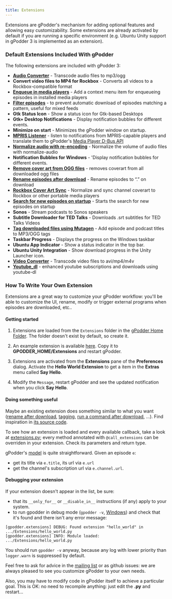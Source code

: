 ```yaml
---
title: Extensions
---
```


Extensions are gPodder's mechanism for adding optional features and allowing easy customizability. Some extensions are already activated by default if you are running a specific environment (e.g. Ubuntu Unity support in gPodder 3 is implemented as an extension).


### Default Extensions Included With gPodder

The following extensions are included with gPodder 3:

-   [**Audio Converter**] - Transcode audio files to mp3/ogg
-   **Convert video files to MP4 for Rockbox** - Converts all videos to a Rockbox-compatible format
-   [**Enqueue in media players**] - Add a context menu item for enqueueing episodes in installed media players
-   [**Filter episodes**] - to prevent automatic download of episodes matching a pattern, useful for mixed feeds
-   **Gtk Status Icon** - Show a status icon for Gtk-based Desktops
-   **Gtk+ Desktop Notifications** - Display notification bubbles for different events.
-   **Minimize on start** - Minimizes the gPodder window on startup.
-   [**MPRIS Listener**] - listen to notifications from MPRIS-capable players and translate them to gPodder's [Media Player D-Bus API]
-   [**Normalize audio with re-encoding**] - Normalize the volume of audio files with normalize-audio
-   **Notification Bubbles for Windows** - 'Display notification bubbles for different events.
-   [**Remove cover art from OGG files**] - removes coverart from all downloaded ogg files
-   [**Rename episodes after download**] - Rename episodes to “<Episode Title>.<ext>” on download
-   [**Rockbox Cover Art Sync**] - Normalize and sync channel coverart to Rockbox or other portable media players
-   [**Search for new episodes on startup**] - Starts the search for new episodes on startup
-   **Sonos** - Stream podcasts to Sonos speakers
-   **Subtitle Downloader for TED Talks** - Downloads .srt subtitles for TED Talks Videos
-   [**Tag downloaded files using Mutagen**] - Add episode and podcast titles to MP3/OGG tags
-   **Taskbar Progress** - Displays the progress on the Windows taskbar
-   **Ubuntu App Indicator** - Show a status indicator in the top bar.
-   **Ubuntu Unity Integration** - Show download progress in the Unity Launcher icon.
-   [**Video Converter**] - Transcode video files to avi/mp4/m4v
-   [**Youtube_dl**] - enhanced youtube subscriptions and downloads using youtube-dl


### How To Write Your Own Extension

Extensions are a great way to customize your gPodder workflow: you'll be able to customize the UI, rename, modify or trigger
external programs when episodes are downloaded, etc..


#### Getting started

1. Extensions are loaded from the `Extensions` folder in the [gPodder Home Folder](#default-gpodder-home-folder).
The folder doesn't exist by default, so create it.

2. An example extension is available [here](https://github.com/gpodder/gpodder/blob/master/share/gpodder/examples/hello_world.py).
   Copy it to **GPODDER\_HOME/Extensions** and restart gPodder.

3. Extensions are activated from the **Extensions** pane of the **Preferences** dialog.
   Activate the **Hello World Extension** to get a item in the **Extras** menu called
   **Say Hello**.

4. Modify the `Message`, restart gPodder and see the updated notification when you click **Say Hello**.


#### Doing something useful

Maybe an existing extension does something similar to what you want
([rename after download](https://github.com/gpodder/gpodder/blob/master/share/gpodder/extensions/rename_download.py),
[tagging](https://github.com/gpodder/gpodder/blob/master/share/gpodder/extensions/tagging.py),
[run a command after download](https://github.com/gpodder/gpodder/blob/master/share/gpodder/extensions/command_on_download.py), ...).
Find inspiration in [its source code](https://github.com/gpodder/gpodder/tree/master/share/gpodder/extensions).

To see how an extension is loaded and every available callback, take a look at [extensions.py](https://github.com/gpodder/gpodder/blob/master/src/gpodder/extensions.py);
every method annotated with `@call_extensions` can be overriden in your extension. Check its parameters and return type.

gPodder's [model](https://github.com/gpodder/gpodder/blob/master/src/gpodder/model.py#L197) is quite straightforward.
Given an episode `e`:
 - get its title via `e.title`, its url via `e.url`
 - get the channel's subscription url via `e.channel.url`.


#### Debugging your extension

If your extension doesn't appear in the list,
be sure:
  - that its `__only_for__` or `__disable_in__` instructions (if any) apply to your system.
  - to run gpodder in debug mode (`gpodder -v`, [Windows](https://gpodder.github.io/docs/windows.html#debugging-gpodder-on-windows))
  and check that it's found and there isn't any error message:
```
[gpodder.extensions] DEBUG: Found extension "hello_world" in .../Extensions/hello_world.py
[gpodder.extensions] INFO: Module loaded: .../Extensions/hello_world.py

```

You should run `gpodder -v` anyway, because any log with lower priority than `logger.warn` is suppressed by default.

Feel free to ask for advice in the [mailing list](mailing-list) or as github issues:
we are always pleased to see you customize gPodder to your own needs.

Also, you may have to modify code in gPodder itself to achieve a particular goal.
This is OK: no need to recompile anything: just edit the **.py** and restart...


[**Audio Converter**]: extensions/audioconverter.md
[**Enqueue in media players**]: extensions/enqueueinmediaplayer.md
[**Filter Episodes**]: extensions/filter.md
[**Normalize audio with re-encoding**]: extensions/normalizeaudio.md
[**Rename episodes after download**]: extensions/renameafterdownload.md
[**Remove cover art from OGG files**]: extensions/removeoggcover.md
[**Rockbox Cover Art Sync**]: extensions/rockbox_coverart.md
[**Tag downloaded files using Mutagen**]: extensions/tagging.md
[**Search for new episodes on startup**]: extensions/searchepisodeonstartup.md
[**Video Converter**]: extensions/videoconverter.md
[**MPRIS Listener**]: extensions/mprislistener.md
[**Youtube_dl**]: extensions/youtubedl.md
[Media Player D-Bus API]: https://github.com/gpodder/gpodder/commit/ab48ea24f29a3d237396848520d27b3dba23635d
[hello world extension example]: https://github.com/gpodder/gpodder/blob/master/share/gpodder/examples/hello_world.py
